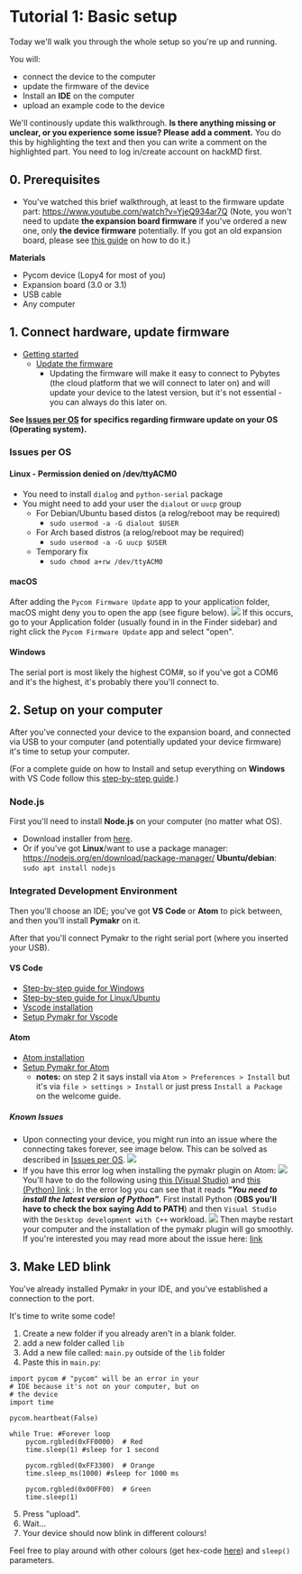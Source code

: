 
# Tutorial 1: Basic setup

Today we'll walk you through the whole setup so you're up and running. 

You will:
* connect the device to the computer
* update the firmware of the device 
* Install an **IDE** on the computer
* upload an example code to the device

We'll continously update this walkthrough. **Is there anything missing or unclear, or you experience some issue? Please add a comment.** You do this by highlighting the text and then you can write a comment on the highlighted part. You need to log in/create account on hackMD first.

## 0. Prerequisites

* You've watched this brief walkthrough, at least to the firmware update part: https://www.youtube.com/watch?v=YjeQ934ar7Q (Note, you won't need to update **the expansion board firmware** if you've ordered a new one, only **the device firmware** potentially. If you got an old expansion board, please see [this guide](https://docs.pycom.io/updatefirmware/expansionboard/) on how to do it.)

**Materials**
* Pycom device (Lopy4 for most of you)
* Expansion board (3.0 or 3.1)
* USB cable
* Any computer


## 1. Connect hardware, update firmware
* [Getting started](https://docs.pycom.io/gettingstarted/)
    * [Update the firmware](https://docs.pycom.io/updatefirmware/device/)
        * Updating the firmware will make it easy to connect to Pybytes (the cloud platform that we will connect to later on) and will update your device to the latest version, but it's not essential - you can always do this later on.

**See [Issues per OS](https://hackmd.io/hMq4hSCJRIiwoeD2YKeILQ#Issues-per-OS) for specifics regarding firmware update on your OS (Operating system).**

### Issues per OS
#### Linux - Permission denied on /dev/ttyACM0
* You need to install `dialog` and `python-serial` package
* You might need to add your user the `dialout`  or `uucp` group
    * For Debian/Ubuntu based distos (a relog/reboot may be required)
        * `sudo usermod -a -G dialout $USER`
    * For Arch based distros (a relog/reboot may be required)
        * `sudo usermod -a -G uucp $USER`
    * Temporary fix
        * `sudo chmod a+rw /dev/ttyACM0`
#### macOS
After adding the `Pycom Firmware Update` app to your application folder, macOS might deny you to open the app (see figure below).
![](https://i.imgur.com/36P4mLY.png)
If this occurs, go to your Application folder (usually found in in the Finder sidebar) and right click the `Pycom Firmware Update` app and select "open".


#### Windows
The serial port is most likely the highest COM#, so if you've got a COM6 and it's the highest, it's probably there you'll connect to.

## 2. Setup on your computer
After you've connected your device to the expansion board, and connected via USB to your computer (and potentially updated your device firmware) it's time to setup your computer. 

(For a complete guide on how to Install and setup everything on **Windows** with VS Code follow this [step-by-step guide](https://hackmd.io/a1Nq_9kqR0CZBrYL1xNJDg).)

### Node.js

First you'll need to install **Node.js** on your computer (no matter what OS).
* Download installer from [here](https://nodejs.org).
* Or if you've got **Linux**/want to use a package manager: https://nodejs.org/en/download/package-manager/
**Ubuntu/debian**:
`sudo apt install nodejs`



### Integrated Development Environment
Then you'll choose an IDE; you've got **VS Code** or **Atom** to pick between, and then you'll install **Pymakr** on it. 

After that you'll connect Pymakr to the right serial port (where you inserted your USB).

#### VS Code
* [Step-by-step guide for Windows](https://hackmd.io/a1Nq_9kqR0CZBrYL1xNJDg)
* [Step-by-step guide for Linux/Ubuntu](https://hackmd.io/@lnu-iot/By-h1SRou)
* [Vscode installation](https://code.visualstudio.com/docs/setup/setup-overview)
* [Setup Pymakr for Vscode](https://docs.pycom.io/gettingstarted/software/vscode/)

#### Atom
* [Atom installation](https://flight-manual.atom.io/getting-started/sections/installing-atom/)
* [Setup Pymakr for Atom](https://docs.pycom.io/gettingstarted/software/atom/) 
    * **notes:** on step 2 it says install via `Atom > Preferences > Install` but it's via `file > settings > Install` or just press `Install a Package` on the welcome guide.



##### Known Issues
* Upon connecting your device, you might run into an issue where the connecting takes forever, see image below. This can be solved as described in [Issues per OS](#Issues-per-OS).
![](https://i.imgur.com/Namr9UN.png)
* If you have this error log when installing the pymakr plugin on Atom: 
![](https://i.imgur.com/aqprql8.png)
You'll have to do the following using [this (Visual Studio)](https://docs.microsoft.com/en-us/visualstudio/install/install-visual-studio?view=vs-2019#step-3---install-the-visual-studio-installer) and [this (Python) link ](https://www.python.org/downloads/release/python-395/):
In the error log you can see that it reads ***"You need to install the latest version of Python"***. First install Python (**OBS you'll have to check the box saying Add to PATH**) and then `Visual Studio` with the `Desktop development with C++` workload. ![](https://i.imgur.com/sew6ieZ.png)
Then maybe restart your computer and the installation of the pymakr plugin will go smoothly.
If you're interested you may read more about the issue here: [link](https://github.com/pycom/pymakr-atom/issues/249)


## 3. Make LED blink
You've already installed Pymakr in your IDE, and you've established a connection to the port.

It's time to write some code!

1. Create a new folder if you already aren't in a blank folder.
2. add a new folder called `lib`
3. Add a new file called: `main.py` outside of the `lib` folder
4. Paste this in `main.py`:
```python=
import pycom # "pycom" will be an error in your
# IDE because it's not on your computer, but on 
# the device
import time

pycom.heartbeat(False)

while True: #Forever loop
    pycom.rgbled(0xFF0000)  # Red
    time.sleep(1) #sleep for 1 second

    pycom.rgbled(0xFF3300)  # Orange
    time.sleep_ms(1000) #sleep for 1000 ms

    pycom.rgbled(0x00FF00)  # Green
    time.sleep(1)
```
5. Press "upload".
6. Wait...
7. Your device should now blink in different colours!






Feel free to play around with other colours (get hex-code [here](https://htmlcolorcodes.com/color-picker/)) and `sleep()` parameters. 







